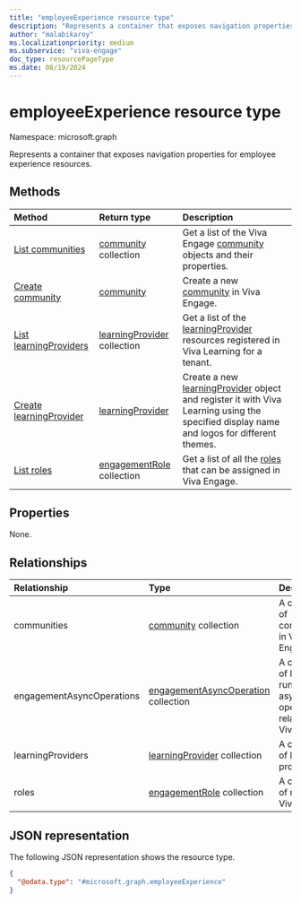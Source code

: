 ```yaml
---
title: "employeeExperience resource type"
description: "Represents a container that exposes navigation properties for employee experience resources."
author: "malabikaroy"
ms.localizationpriority: medium
ms.subservice: "viva-engage"
doc_type: resourcePageType
ms.date: 08/19/2024
---
```


# employeeExperience resource type

Namespace: microsoft.graph

Represents a container that exposes navigation properties for employee experience resources.

## Methods

|Method|Return type|Description|
|:---|:---|:---|
|[List communities](../api/employeeexperience-list-communities.md)|[community](../resources/community.md) collection|Get a list of the Viva Engage [community](../resources/community.md) objects and their properties.|
|[Create community](../api/employeeexperience-post-communities.md)|[community](../resources/community.md)|Create a new [community](../resources/community.md) in Viva Engage.|
|[List learningProviders](../api/employeeexperience-list-learningproviders.md)|[learningProvider](../resources/learningprovider.md) collection|Get a list of the [learningProvider](../resources/learningprovider.md) resources registered in Viva Learning for a tenant.|
|[Create learningProvider](../api/employeeexperience-post-learningproviders.md)|[learningProvider](../resources/learningprovider.md)|Create a new [learningProvider](../resources/learningprovider.md) object and register it with Viva Learning using the specified display name and logos for different themes.|
|[List roles](../api/employeeexperience-list-roles.md)|[engagementRole](../resources/engagementrole.md) collection|Get a list of all the [roles](../resources/engagementrole.md) that can be assigned in Viva Engage.|

## Properties
None.

## Relationships

|Relationship|Type|Description|
|:---|:---|:---|
|communities|[community](../resources/community.md) collection| A collection of communities in Viva Engage. |
|engagementAsyncOperations|[engagementAsyncOperation](../resources/engagementasyncoperation.md) collection| A collection of long-running, asynchronous operations related to Viva Engage. |
|learningProviders|[learningProvider](../resources/learningprovider.md) collection|A collection of learning providers.|
|roles|[engagementRole](../resources/engagementrole.md) collection|A collection of roles in Viva Engage.|

## JSON representation

The following JSON representation shows the resource type.

<!-- {
  "blockType": "resource",
  "keyProperty": "id",
  "@odata.type": "microsoft.graph.employeeExperience",
  "openType": false
}
-->
``` json
{
  "@odata.type": "#microsoft.graph.employeeExperience"
}
```
